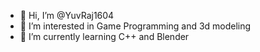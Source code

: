 - 👋 Hi, I’m @YuvRaj1604
- 👀 I’m interested in Game Programming and 3d modeling
- 🌱 I’m currently learning C++ and Blender

<!---
YuvRaj1604/YuvRaj1604 is a ✨ special ✨ repository because its `README.md` (this file) appears on your GitHub profile.
You can click the Preview link to take a look at your changes.
--->
